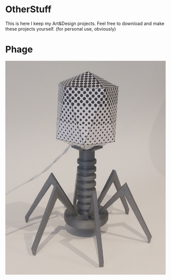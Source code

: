 # OtherStuff
This is here I keep my Art&amp;Design projects. Feel free to download and make these projects yourself. (for personal use, obviously)

# Phage
![image](https://github.com/BurningForceKin/OtherStuff/blob/main/Phage/phage1.jpg)

